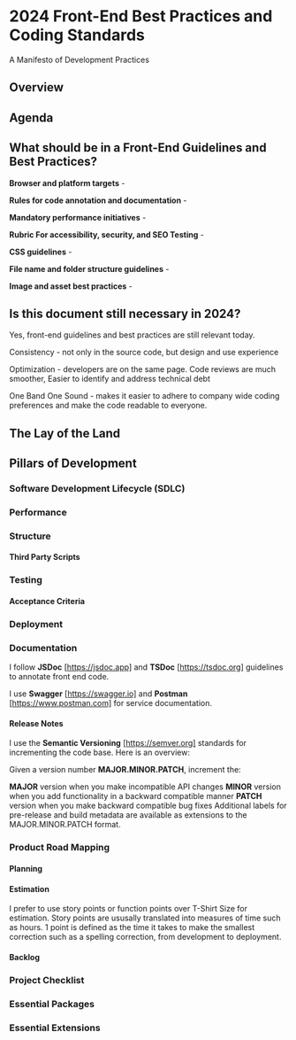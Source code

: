 # 2024 Front-End Best Practices and Coding Standards
A Manifesto of Development Practices

## Overview

## Agenda

## What should be in a Front-End Guidelines and Best Practices?

**Browser and platform targets** - 

**Rules for code annotation and documentation** -

**Mandatory performance initiatives** -

**Rubric For accessibility, security, and SEO Testing** - 

**CSS guidelines** - 

**File name and folder structure guidelines** - 

**Image and asset best practices** - 

## Is this document still necessary in 2024?

Yes, front-end guidelines and best practices are still relevant today.

Consistency - not only in the source code, but design and use experience

Optimization - developers are on the same page. Code reviews are much smoother, Easier to identify and address technical debt

One Band One Sound - makes it easier to adhere to company wide coding preferences and make the code readable to everyone.

## The Lay of the Land

## Pillars of Development

### Software Development Lifecycle (SDLC)

### Performance

### Structure

#### Third Party Scripts

### Testing

#### Acceptance Criteria 

### Deployment

### Documentation
I follow **JSDoc** [https://jsdoc.app] and **TSDoc** [https://tsdoc.org] guidelines to annotate front end code.

I use **Swagger** [https://swagger.io] and **Postman** [https://www.postman.com] for service documentation. 

#### Release Notes
I use the **Semantic Versioning** [https://semver.org] standards for incrementing the code base.
Here is an overview:

Given a version number **MAJOR.MINOR.PATCH**, increment the:

**MAJOR** version when you make incompatible API changes
**MINOR** version when you add functionality in a backward compatible manner
**PATCH** version when you make backward compatible bug fixes
Additional labels for pre-release and build metadata are available as extensions to the MAJOR.MINOR.PATCH format.

### Product Road Mapping
#### Planning

#### Estimation
I prefer to use story points or function points over T-Shirt Size for estimation. Story points are ususally translated into measures of time such as hours. 1 point is defined as the time it takes to make the smallest correction such as a spelling correction, from development to deployment. 

#### Backlog



### Project Checklist

### Essential Packages

### Essential Extensions



